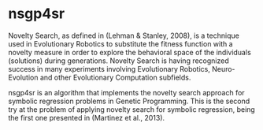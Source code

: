 nsgp4sr
=======

Novelty Search, as defined in (Lehman & Stanley, 2008), is a technique used in Evolutionary Robotics to substitute the fitness
function with a novelty measure in order to explore the behavioral space of the individuals (solutions) during generations. 
Novelty Search is having recognized success in many experiments involving Evolutionary Robotics, Neuro-Evolution and other 
Evolutionary Computation subfields.

nsgp4sr is an algorithm that implements the novelty search approach for symbolic regression problems in Genetic Programming.
This is the second try at the problem of applying novelty search for symbolic regression, being the first one presented in
(Martinez et al., 2013).
